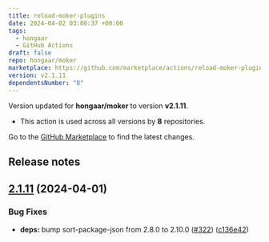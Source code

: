 ```yaml
---
title: reload-moker-plugins
date: 2024-04-02 03:08:37 +00:00
tags:
  - hongaar
  - GitHub Actions
draft: false
repo: hongaar/moker
marketplace: https://github.com/marketplace/actions/reload-moker-plugins
version: v2.1.11
dependentsNumber: "8"
---
```



Version updated for **hongaar/moker** to version **v2.1.11**.
- This action is used across all versions by **8** repositories.

Go to the [GitHub Marketplace](https://github.com/marketplace/actions/reload-moker-plugins) to find the latest changes.

## Release notes

## [2.1.11](https://github.com/hongaar/moker/compare/v2.1.10...v2.1.11) (2024-04-01)


### Bug Fixes

* **deps:** bump sort-package-json from 2.8.0 to 2.10.0 ([#322](https://github.com/hongaar/moker/issues/322)) ([c136e42](https://github.com/hongaar/moker/commit/c136e42d3ade2460cf12a02158b79045721565c7))




